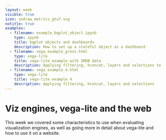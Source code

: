 ```yaml
---
layout: week
visible: true
icon: undraw_metrics_gtu7.svg
notitle: true
examples:
  - filename: example_bqplot_object.ipynb
    type: ipynb
    title: bqplot objects and dashboards
    description: How to set up a stateful object as a dashboard
  - filename: vega_example_gross.html
    type: vega-lite
    title: vega-lite example with IMDB data
    description: Applying filtering, hconcat, layers and selections to IMDB data
  - filename: vega_example_4.html
    type: vega-lite
    title: vega-lite example 4
    description: Applying filtering, hconcat, layers and selections
---
```


# Viz engines, vega-lite and the web

This week we covered some characteristics to use when evaluating visualization
engines, as well as going more in detail about vega-lite and how to use it on a
website.

